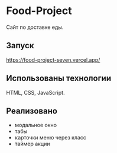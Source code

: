 # Food-Project

Сайт по доставке еды.

## Запуск

https://food-project-seven.vercel.app/

## Использованы технологии

HTML, CSS, JavaScript.

## Реализовано
- модальное окно
- табы
- карточки меню через класс
- таймер акции
